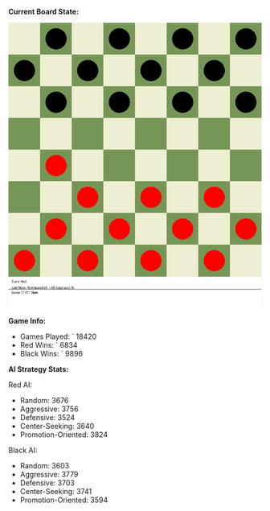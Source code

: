
**Current Board State:**  
<!-- START_GIF -->
![Checkers Game](./checkers_game.gif)
<!-- END_GIF -->

**Game Info:**  
- Games Played: `<!-- GAMES_PLAYED --> 18420
- Red Wins: `<!-- RED_WINS --> 6834
- Black Wins: `<!-- BLACK_WINS --> 9896

<!-- AI_STATS -->
**AI Strategy Stats:**

Red AI:
- Random: 3676
- Aggressive: 3756
- Defensive: 3524
- Center-Seeking: 3640
- Promotion-Oriented: 3824

Black AI:
- Random: 3603
- Aggressive: 3779
- Defensive: 3703
- Center-Seeking: 3741
- Promotion-Oriented: 3594
